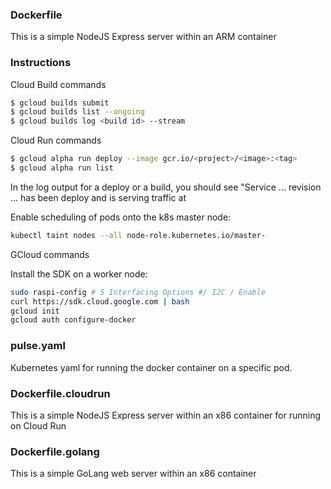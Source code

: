 ### Dockerfile

This is a simple NodeJS Express server within an ARM container

### Instructions

Cloud Build commands

```bash
$ gcloud builds submit
$ gcloud builds list --ongoing
$ gcloud builds log <build id> --stream
```

Cloud Run commands

```bash
$ gcloud alpha run deploy --image gcr.io/<project>/<image>:<tag>
$ gcloud alpha run list
```

In the log output for a deploy or a build, you should see "Service ... revision ... has been deploy and is serving traffic at <endpoint>

Enable scheduling of pods onto the k8s master node:

```bash
kubectl taint nodes --all node-role.kubernetes.io/master-
```

GCloud commands

Install the SDK on a worker node:

```bash
sudo raspi-config # 5 Interfacing Options #/ I2C / Enable
curl https://sdk.cloud.google.com | bash
gcloud init
gcloud auth configure-docker
```

### pulse.yaml

Kubernetes yaml for running the docker container on a specific pod.


### Dockerfile.cloudrun

This is a simple NodeJS Express server within an x86 container for running on Cloud Run

### Dockerfile.golang

This is a simple GoLang web server within an x86 container

